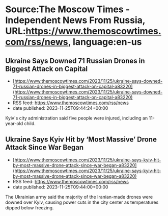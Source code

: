 # Source:The Moscow Times - Independent News From Russia, URL:https://www.themoscowtimes.com/rss/news, language:en-us

## Ukraine Says Downed 71 Russian Drones in Biggest Attack on Capital
 - [https://www.themoscowtimes.com/2023/11/25/ukraine-says-downed-71-russian-drones-in-biggest-attack-on-capital-a83220](https://www.themoscowtimes.com/2023/11/25/ukraine-says-downed-71-russian-drones-in-biggest-attack-on-capital-a83220)
 - RSS feed: https://www.themoscowtimes.com/rss/news
 - date published: 2023-11-25T09:44:24+00:00

Kyiv's city administration said five people were injured, including an 11-year-old child.

## Ukraine Says Kyiv Hit by ‘Most Massive’ Drone Attack Since War Began
 - [https://www.themoscowtimes.com/2023/11/25/ukraine-says-kyiv-hit-by-most-massive-drone-attack-since-war-began-a83220](https://www.themoscowtimes.com/2023/11/25/ukraine-says-kyiv-hit-by-most-massive-drone-attack-since-war-began-a83220)
 - RSS feed: https://www.themoscowtimes.com/rss/news
 - date published: 2023-11-25T09:44:00+00:00

The Ukrainian army said the majority of the Iranian-made drones were downed over Kyiv, causing power cuts in the city center as temperatures dipped below freezing.

